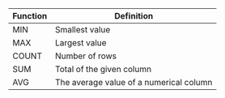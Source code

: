 | Function | Definition |
|----------|------------|
|   MIN    | Smallest value          |
|   MAX    | Largest value           |
|   COUNT  | Number of rows          |
|   SUM    | Total of the given column |
|   AVG    | The average value of a numerical column |

